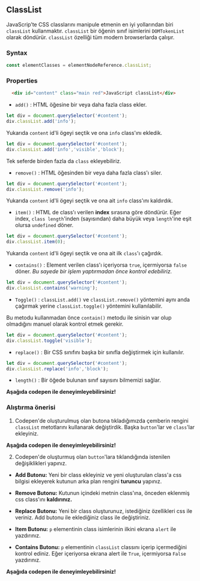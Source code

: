 ## ClassList

JavaScrip’te CSS classlarını manipule etmenin en iyi yollarından biri `classList` kullanmaktır. `classList` bir öğenin sınıf isimlerini `DOMTokenList` olarak döndürür.
`classList` özelliği tüm modern browserlarda çalışır.

### Syntax
```javascript
const elementClasses = elementNodeReference.classList;
```

### Properties
```HTML
  <div id="content" class="main red">JavaScript classList</div>
```
- `add()` : HTML öğesine bir veya daha fazla class ekler.

```JavaScript
let div = document.querySelector('#content');
div.classList.add('info');
```
Yukarıda `content` id'li ögeyi seçtik ve ona `info` class'ını ekledik.

```JavaScript
let div = document.querySelector('#content');
div.classList.add('info','visible','block');
```
Tek seferde birden fazla da `class` ekleyebiliriz.

- `remove()` : HTML öğesinden bir veya daha fazla class'ı siler.

```JavaScript
let div = document.querySelector('#content');
div.classList.remove('info');
```
Yukarıda `content` id'li ögeyi seçtik ve ona ait `info` class'ını kaldırdık.


- `item()` : HTML de  class'ı verilen **index**  sırasına göre döndürür. Eğer index, `class length`'inden (sayısından) daha büyük veya `length`'ine eşit olursa `undefined` döner.

```JavaScript
let div = document.querySelector('#content');
div.classList.item(0);
```
Yukarıda `content` id'li ögeyi seçtik ve ona ait ilk `class`'ı çağırdık.

- `contains()` : Element verilen class'ı içeriyorsa `true`, içermiyorsa `false` döner. *Bu sayede bir işlem yaptırmadan önce kontrol edebiliriz.*

```JavaScript
let div = document.querySelector('#content');
div.classList.contains('warning');  
```
- `Toggle()` : `classList.add()` ve `classList.remove()` yöntemini aynı anda çağırmak yerine `classList.toggle()` yöntemini kullanılabilir. 

Bu metodu kullanmadan önce `contain()` metodu ile sinisin var olup olmadığını manuel olarak kontrol etmek gerekir.

```JavaScript
let div = document.querySelector('#content');
div.classList.toggle('visible');
```
- `replace()` : Bir CSS sınıfını başka bir sınıfla değiştirmek için kullanılır.
```JavaScript
let div = document.querySelector('#content');
div.classList.replace('info','block');
```
- `length()` : Bir öğede bulunan sınıf sayısını  bilmemizi sağlar.

**Aşağıda codepen ile deneyimleyebilirsiniz!**

### Alıştırma önerisi

1. Codepen'de oluşturulmuş olan butona tıkladığımızda çemberin rengini `classList` metotlarını kullanarak değiştirdik. Başka `button`'lar ve `class`'lar ekleyiniz.

**Aşağıda codepen ile deneyimleyebilirsiniz!**

2. Codepen'de oluşturmuş olan `button`'lara tıklandığında istenilen değişiklikleri yapınız.

- **Add Butonu:** Yeni bir class ekleyiniz ve yeni oluşturulan class'a css bilgisi ekleyerek kutunun arka plan rengini **turuncu** yapınız.

- **Remove Butonu:** Kutunun içindeki metnin class'ına, önceden eklenmiş  css class'ını **kaldırınız.**
- **Replace Butonu:** Yeni bir class oluşturunuz, istediğiniz özellikleri css ile veriniz. Add butonu ile eklediğiniz class ile değiştiriniz.
- **Item Butonu:** `p` elementinin class isimlerinin ilkini ekrana `alert` ile yazdırınız. 
- **Contains Butonu:** `p` elementinin `classList` classını içerip içermediğini kontrol ediniz. Eğer içeriyorsa  ekrana alert ile `True`, içermiyorsa `False`  yazdırınız. 

**Aşağıda codepen ile deneyimleyebilirsiniz!**

